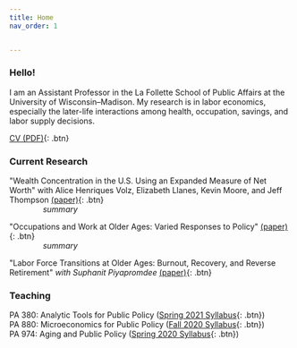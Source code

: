 ```yaml
---
title: Home
nav_order: 1


---
```


### Hello!
I am an Assistant Professor in the La Follette School of Public Affairs at the University of Wisconsin–Madison. My research is in labor economics, especially the later-life interactions among health, occupation, savings, and labor supply decisions.  

[CV (PDF)](docs/Jacobs_CV_Sept2020.pdf){: .btn}

### Current Research 
"Wealth Concentration in the U.S. Using an Expanded Measure of Net Worth" with Alice Henriques Volz, Elizabeth Llanes, Kevin Moore, and Jeff Thompson [(paper)](papers/Wealth_Concentration_Expanded_NW.pdf){: .btn}
<br> 
&emsp;&emsp;&emsp;&emsp;<i> summary </i>

"Occupations and Work at Older Ages: Varied Responses to Policy" [(paper)](papers/VariedResponses-Policy.pdf){: .btn}
<br> 
&emsp;&emsp;&emsp;&emsp;<i> summary </i>

"Labor Force Transitions at Older Ages: Burnout, Recovery, and Reverse Retirement" *with Suphanit Piyapromdee* [(paper)](papers/ReverseRetirement_March2020.pdf){: .btn}

### Teaching

PA 380: Analytic Tools for Public Policy ([Spring 2021 Syllabus](docs/PA_380_Syllabus_Spring_2021.pdf){: .btn})<br>
PA 880: Microeconomics for Public Policy ([Fall 2020 Syllabus](docs/PA880_Syllabus_Fall2020.pdf){: .btn})<br>
PA 974: Aging and Public Policy ([Spring 2020 Syllabus](docs/PA_974_Aging_Syllabus.pdf){: .btn})



